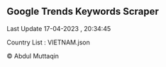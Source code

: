 

## Google Trends Keywords Scraper 
 
Last Update 17-04-2023 , 20:34:45

Country List :
VIETNAM.json



© Abdul Muttaqin 
